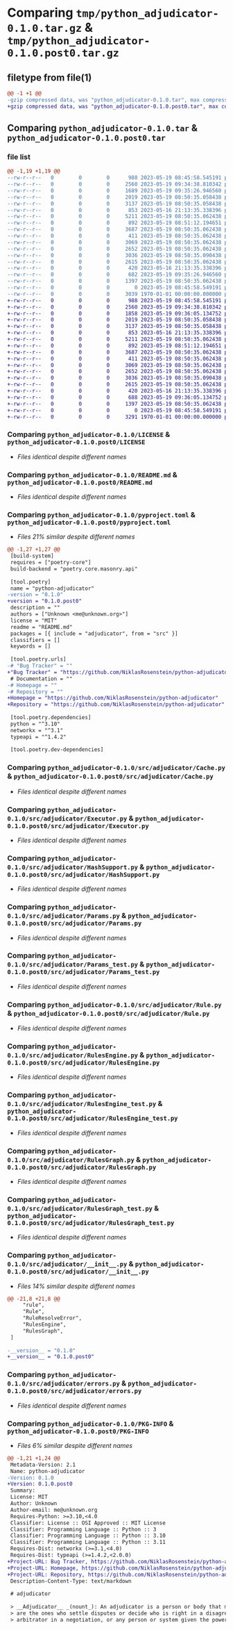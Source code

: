 # Comparing `tmp/python_adjudicator-0.1.0.tar.gz` & `tmp/python_adjudicator-0.1.0.post0.tar.gz`

## filetype from file(1)

```diff
@@ -1 +1 @@
-gzip compressed data, was "python_adjudicator-0.1.0.tar", max compression
+gzip compressed data, was "python_adjudicator-0.1.0.post0.tar", max compression
```

## Comparing `python_adjudicator-0.1.0.tar` & `python_adjudicator-0.1.0.post0.tar`

### file list

```diff
@@ -1,19 +1,19 @@
--rw-r--r--   0        0        0      988 2023-05-19 08:45:58.545191 python_adjudicator-0.1.0/LICENSE
--rw-r--r--   0        0        0     2560 2023-05-19 09:34:38.810342 python_adjudicator-0.1.0/README.md
--rw-r--r--   0        0        0     1689 2023-05-19 09:35:26.946560 python_adjudicator-0.1.0/pyproject.toml
--rw-r--r--   0        0        0     2019 2023-05-19 08:50:35.058438 python_adjudicator-0.1.0/src/adjudicator/Cache.py
--rw-r--r--   0        0        0     3137 2023-05-19 08:50:35.058438 python_adjudicator-0.1.0/src/adjudicator/Executor.py
--rw-r--r--   0        0        0      853 2023-05-16 21:13:35.338396 python_adjudicator-0.1.0/src/adjudicator/HashSupport.py
--rw-r--r--   0        0        0     5211 2023-05-19 08:50:35.062438 python_adjudicator-0.1.0/src/adjudicator/Params.py
--rw-r--r--   0        0        0      892 2023-05-19 08:51:12.194651 python_adjudicator-0.1.0/src/adjudicator/Params_test.py
--rw-r--r--   0        0        0     3687 2023-05-19 08:50:35.062438 python_adjudicator-0.1.0/src/adjudicator/Rule.py
--rw-r--r--   0        0        0      411 2023-05-19 08:50:35.062438 python_adjudicator-0.1.0/src/adjudicator/Rule_test.py
--rw-r--r--   0        0        0     3069 2023-05-19 08:50:35.062438 python_adjudicator-0.1.0/src/adjudicator/RulesEngine.py
--rw-r--r--   0        0        0     2652 2023-05-19 08:50:35.062438 python_adjudicator-0.1.0/src/adjudicator/RulesEngine_test.py
--rw-r--r--   0        0        0     3036 2023-05-19 08:50:35.090438 python_adjudicator-0.1.0/src/adjudicator/RulesGraph.py
--rw-r--r--   0        0        0     2615 2023-05-19 08:50:35.062438 python_adjudicator-0.1.0/src/adjudicator/RulesGraph_test.py
--rw-r--r--   0        0        0      420 2023-05-16 21:13:35.338396 python_adjudicator-0.1.0/src/adjudicator/Signature.py
--rw-r--r--   0        0        0      682 2023-05-19 09:35:26.946560 python_adjudicator-0.1.0/src/adjudicator/__init__.py
--rw-r--r--   0        0        0     1397 2023-05-19 08:50:35.062438 python_adjudicator-0.1.0/src/adjudicator/errors.py
--rw-r--r--   0        0        0        0 2023-05-19 08:45:58.549191 python_adjudicator-0.1.0/src/adjudicator/py.typed
--rw-r--r--   0        0        0     3039 1970-01-01 00:00:00.000000 python_adjudicator-0.1.0/PKG-INFO
+-rw-r--r--   0        0        0      988 2023-05-19 08:45:58.545191 python_adjudicator-0.1.0.post0/LICENSE
+-rw-r--r--   0        0        0     2560 2023-05-19 09:34:38.810342 python_adjudicator-0.1.0.post0/README.md
+-rw-r--r--   0        0        0     1858 2023-05-19 09:36:05.134752 python_adjudicator-0.1.0.post0/pyproject.toml
+-rw-r--r--   0        0        0     2019 2023-05-19 08:50:35.058438 python_adjudicator-0.1.0.post0/src/adjudicator/Cache.py
+-rw-r--r--   0        0        0     3137 2023-05-19 08:50:35.058438 python_adjudicator-0.1.0.post0/src/adjudicator/Executor.py
+-rw-r--r--   0        0        0      853 2023-05-16 21:13:35.338396 python_adjudicator-0.1.0.post0/src/adjudicator/HashSupport.py
+-rw-r--r--   0        0        0     5211 2023-05-19 08:50:35.062438 python_adjudicator-0.1.0.post0/src/adjudicator/Params.py
+-rw-r--r--   0        0        0      892 2023-05-19 08:51:12.194651 python_adjudicator-0.1.0.post0/src/adjudicator/Params_test.py
+-rw-r--r--   0        0        0     3687 2023-05-19 08:50:35.062438 python_adjudicator-0.1.0.post0/src/adjudicator/Rule.py
+-rw-r--r--   0        0        0      411 2023-05-19 08:50:35.062438 python_adjudicator-0.1.0.post0/src/adjudicator/Rule_test.py
+-rw-r--r--   0        0        0     3069 2023-05-19 08:50:35.062438 python_adjudicator-0.1.0.post0/src/adjudicator/RulesEngine.py
+-rw-r--r--   0        0        0     2652 2023-05-19 08:50:35.062438 python_adjudicator-0.1.0.post0/src/adjudicator/RulesEngine_test.py
+-rw-r--r--   0        0        0     3036 2023-05-19 08:50:35.090438 python_adjudicator-0.1.0.post0/src/adjudicator/RulesGraph.py
+-rw-r--r--   0        0        0     2615 2023-05-19 08:50:35.062438 python_adjudicator-0.1.0.post0/src/adjudicator/RulesGraph_test.py
+-rw-r--r--   0        0        0      420 2023-05-16 21:13:35.338396 python_adjudicator-0.1.0.post0/src/adjudicator/Signature.py
+-rw-r--r--   0        0        0      688 2023-05-19 09:36:05.134752 python_adjudicator-0.1.0.post0/src/adjudicator/__init__.py
+-rw-r--r--   0        0        0     1397 2023-05-19 08:50:35.062438 python_adjudicator-0.1.0.post0/src/adjudicator/errors.py
+-rw-r--r--   0        0        0        0 2023-05-19 08:45:58.549191 python_adjudicator-0.1.0.post0/src/adjudicator/py.typed
+-rw-r--r--   0        0        0     3291 1970-01-01 00:00:00.000000 python_adjudicator-0.1.0.post0/PKG-INFO
```

### Comparing `python_adjudicator-0.1.0/LICENSE` & `python_adjudicator-0.1.0.post0/LICENSE`

 * *Files identical despite different names*

### Comparing `python_adjudicator-0.1.0/README.md` & `python_adjudicator-0.1.0.post0/README.md`

 * *Files identical despite different names*

### Comparing `python_adjudicator-0.1.0/pyproject.toml` & `python_adjudicator-0.1.0.post0/pyproject.toml`

 * *Files 21% similar despite different names*

```diff
@@ -1,27 +1,27 @@
 [build-system]
 requires = ["poetry-core"]
 build-backend = "poetry.core.masonry.api"
 
 [tool.poetry]
 name = "python-adjudicator"
-version = "0.1.0"
+version = "0.1.0.post0"
 description = ""
 authors = ["Unknown <me@unknown.org>"]
 license = "MIT"
 readme = "README.md"
 packages = [{ include = "adjudicator", from = "src" }]
 classifiers = []
 keywords = []
 
 [tool.poetry.urls]
-# "Bug Tracker" = ""
+"Bug Tracker" = "https://github.com/NiklasRosenstein/python-adjudicator/issues"
 # Documentation = ""
-# Homepage = ""
-# Repository = ""
+Homepage = "https://github.com/NiklasRosenstein/python-adjudicator"
+Repository = "https://github.com/NiklasRosenstein/python-adjudicator"
 
 [tool.poetry.dependencies]
 python = "^3.10"
 networkx = "^3.1"
 typeapi = "^1.4.2"
 
 [tool.poetry.dev-dependencies]
```

### Comparing `python_adjudicator-0.1.0/src/adjudicator/Cache.py` & `python_adjudicator-0.1.0.post0/src/adjudicator/Cache.py`

 * *Files identical despite different names*

### Comparing `python_adjudicator-0.1.0/src/adjudicator/Executor.py` & `python_adjudicator-0.1.0.post0/src/adjudicator/Executor.py`

 * *Files identical despite different names*

### Comparing `python_adjudicator-0.1.0/src/adjudicator/HashSupport.py` & `python_adjudicator-0.1.0.post0/src/adjudicator/HashSupport.py`

 * *Files identical despite different names*

### Comparing `python_adjudicator-0.1.0/src/adjudicator/Params.py` & `python_adjudicator-0.1.0.post0/src/adjudicator/Params.py`

 * *Files identical despite different names*

### Comparing `python_adjudicator-0.1.0/src/adjudicator/Params_test.py` & `python_adjudicator-0.1.0.post0/src/adjudicator/Params_test.py`

 * *Files identical despite different names*

### Comparing `python_adjudicator-0.1.0/src/adjudicator/Rule.py` & `python_adjudicator-0.1.0.post0/src/adjudicator/Rule.py`

 * *Files identical despite different names*

### Comparing `python_adjudicator-0.1.0/src/adjudicator/RulesEngine.py` & `python_adjudicator-0.1.0.post0/src/adjudicator/RulesEngine.py`

 * *Files identical despite different names*

### Comparing `python_adjudicator-0.1.0/src/adjudicator/RulesEngine_test.py` & `python_adjudicator-0.1.0.post0/src/adjudicator/RulesEngine_test.py`

 * *Files identical despite different names*

### Comparing `python_adjudicator-0.1.0/src/adjudicator/RulesGraph.py` & `python_adjudicator-0.1.0.post0/src/adjudicator/RulesGraph.py`

 * *Files identical despite different names*

### Comparing `python_adjudicator-0.1.0/src/adjudicator/RulesGraph_test.py` & `python_adjudicator-0.1.0.post0/src/adjudicator/RulesGraph_test.py`

 * *Files identical despite different names*

### Comparing `python_adjudicator-0.1.0/src/adjudicator/__init__.py` & `python_adjudicator-0.1.0.post0/src/adjudicator/__init__.py`

 * *Files 14% similar despite different names*

```diff
@@ -21,8 +21,8 @@
     "rule",
     "Rule",
     "RuleResolveError",
     "RulesEngine",
     "RulesGraph",
 ]
 
-__version__ = "0.1.0"
+__version__ = "0.1.0.post0"
```

### Comparing `python_adjudicator-0.1.0/src/adjudicator/errors.py` & `python_adjudicator-0.1.0.post0/src/adjudicator/errors.py`

 * *Files identical despite different names*

### Comparing `python_adjudicator-0.1.0/PKG-INFO` & `python_adjudicator-0.1.0.post0/PKG-INFO`

 * *Files 6% similar despite different names*

```diff
@@ -1,21 +1,24 @@
 Metadata-Version: 2.1
 Name: python-adjudicator
-Version: 0.1.0
+Version: 0.1.0.post0
 Summary: 
 License: MIT
 Author: Unknown
 Author-email: me@unknown.org
 Requires-Python: >=3.10,<4.0
 Classifier: License :: OSI Approved :: MIT License
 Classifier: Programming Language :: Python :: 3
 Classifier: Programming Language :: Python :: 3.10
 Classifier: Programming Language :: Python :: 3.11
 Requires-Dist: networkx (>=3.1,<4.0)
 Requires-Dist: typeapi (>=1.4.2,<2.0.0)
+Project-URL: Bug Tracker, https://github.com/NiklasRosenstein/python-adjudicator/issues
+Project-URL: Homepage, https://github.com/NiklasRosenstein/python-adjudicator
+Project-URL: Repository, https://github.com/NiklasRosenstein/python-adjudicator
 Description-Content-Type: text/markdown
 
 # adjudicator
 
 > __Adjudicator__ _(nount_): An adjudicator is a person or body that makes formal judgments on a disputed matter. They
 > are the ones who settle disputes or decide who is right in a disagreement. This could be a judge in a courtroom, an
 > arbitrator in a negotiation, or any person or system given the power to make decisions of this type.
```

